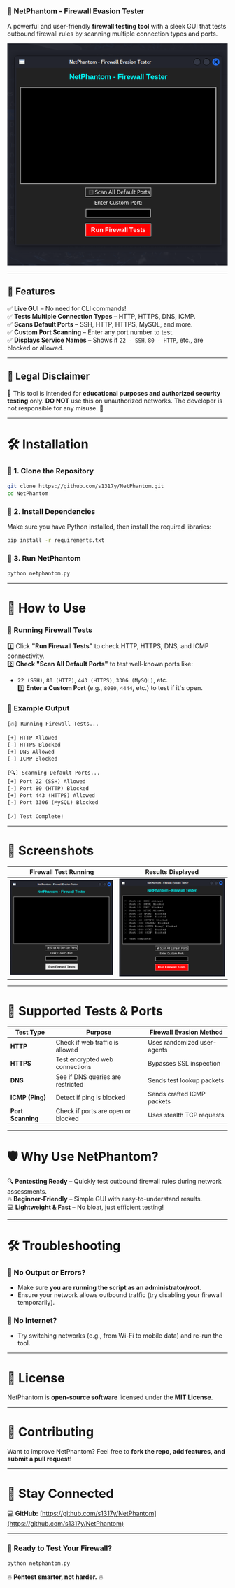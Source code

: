 ### **🚀 NetPhantom - Firewall Evasion Tester**  
A powerful and user-friendly **firewall testing tool** with a sleek GUI that tests outbound firewall rules by scanning multiple connection types and ports.  

<p align="center">
  <img src="https://github.com/s1317y/NetPhantom/blob/main/GUI.png" width="600">
</p>

---

## **📌 Features**  
✅ **Live GUI** – No need for CLI commands!  
✅ **Tests Multiple Connection Types** – HTTP, HTTPS, DNS, ICMP.  
✅ **Scans Default Ports** – SSH, HTTP, HTTPS, MySQL, and more.  
✅ **Custom Port Scanning** – Enter any port number to test.  
✅ **Displays Service Names** – Shows if `22 - SSH`, `80 - HTTP`, etc., are blocked or allowed.    

---

## **📜 Legal Disclaimer**  
🚨 This tool is intended for **educational purposes and authorized security testing** only. **DO NOT** use this on unauthorized networks. The developer is not responsible for any misuse. 🚨  

---

# **🛠 Installation**  

### **🔹 1. Clone the Repository**  
```bash
git clone https://github.com/s1317y/NetPhantom.git
cd NetPhantom
```

### **🔹 2. Install Dependencies**  
Make sure you have Python installed, then install the required libraries:  
```bash
pip install -r requirements.txt
```

### **🔹 3. Run NetPhantom**  
```bash
python netphantom.py
```

---

# **🏃 How to Use**
### **🔹 Running Firewall Tests**
1️⃣ Click **"Run Firewall Tests"** to check HTTP, HTTPS, DNS, and ICMP connectivity.  
2️⃣ **Check "Scan All Default Ports"** to test well-known ports like:  
   - `22 (SSH)`, `80 (HTTP)`, `443 (HTTPS)`, `3306 (MySQL)`, etc.  
3️⃣ **Enter a Custom Port** (e.g., `8080`, `4444`, etc.) to test if it's open.  

### **🔹 Example Output**
```
[🔥] Running Firewall Tests...

[+] HTTP Allowed
[-] HTTPS Blocked
[+] DNS Allowed
[-] ICMP Blocked

[🔍] Scanning Default Ports...
[+] Port 22 (SSH) Allowed
[-] Port 80 (HTTP) Blocked
[+] Port 443 (HTTPS) Allowed
[-] Port 3306 (MySQL) Blocked

[✓] Test Complete!
```

---

# **📌 Screenshots**  
| **Firewall Test Running** | **Results Displayed** |
|-------------------------|--------------------|
| ![NetPhantom Running](https://github.com/s1317y/NetPhantom/blob/main/Test_Running.png) | ![NetPhantom Results](https://github.com/s1317y/NetPhantom/blob/main/Test_Result.png) |

---

# **🔧 Supported Tests & Ports**
| **Test Type** | **Purpose** | **Firewall Evasion Method** |
|--------------|------------|-----------------------------|
| **HTTP** | Check if web traffic is allowed | Uses randomized user-agents |
| **HTTPS** | Test encrypted web connections | Bypasses SSL inspection |
| **DNS** | See if DNS queries are restricted | Sends test lookup packets |
| **ICMP (Ping)** | Detect if ping is blocked | Sends crafted ICMP packets |
| **Port Scanning** | Check if ports are open or blocked | Uses stealth TCP requests |

---

# **🛡️ Why Use NetPhantom?**
🔍 **Pentesting Ready** – Quickly test outbound firewall rules during network assessments.  
🔥 **Beginner-Friendly** – Simple GUI with easy-to-understand results.  
💻 **Lightweight & Fast** – No bloat, just efficient testing!  

---

# **🛠 Troubleshooting**
### **🔹 No Output or Errors?**
- Make sure **you are running the script as an administrator/root**.  
- Ensure your network allows outbound traffic (try disabling your firewall temporarily).  

### **🔹 No Internet?**
- Try switching networks (e.g., from Wi-Fi to mobile data) and re-run the tool.  

---

# **📜 License**  
NetPhantom is **open-source software** licensed under the **MIT License**.  

---

# **👥 Contributing**  
Want to improve NetPhantom? Feel free to **fork the repo, add features, and submit a pull request!**  

---

# **📡 Stay Connected**  
💻 **GitHub:** [https://github.com/s1317y/NetPhantom](https://github.com/s1317y/NetPhantom)    

---

### **🚀 Ready to Test Your Firewall?**
```bash
python netphantom.py
```
🔥 **Pentest smarter, not harder.** 🔥  

